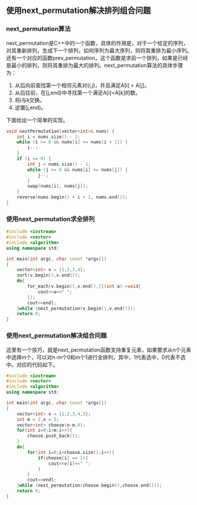 ## 使用next_permutation解决排列组合问题

### next_permutation算法

next_permutation是C++中的一个函数，具体的作用是，对于一个给定的序列，对其重新排列，生成下一个排列，如何序列为最大序列，则将其重排为最小序列。还有一个对应的函数prev_permutation，这个函数是求前一个排列，如果是已经是最小的排列，则将其重排为最大的排列。next_permutation算法的具体步骤为：

1. 从后向前查找第一个相邻元素对(i,j)，并且满足A[i] < A[j]。
2. 从后往前，在[j,end)中寻找第一个满足A[i]<A[k]的数。
3. 将i与k交换。
4. 逆置[j,end)。

下面给出一个简单的实现。

```cpp
void nextPermutation(vector<int>& nums) {
    int i = nums.size() - 2;
    while (i >= 0 && nums[i] >= nums[i + 1]) {
        i--;
    }
    if (i >= 0) {
        int j = nums.size() - 1;
        while (j >= 0 && nums[i] >= nums[j]) {
            j--;
        }
        swap(nums[i], nums[j]);
    }
    reverse(nums.begin() + i + 1, nums.end());
}
```

### 使用next_permutation求全排列

```cpp
#include <iostream>
#include <vector>
#include <algorithm>
using namespace std;

int main(int argc, char const *argv[])
{
    vector<int> v = {1,2,3,4};
    sort(v.begin(),v.end());
    do{
        for_each(v.begin(),v.end(),[](int a)->void{
            cout<<a<<" ";
        });
        cout<<endl;
    }while (next_permutation(v.begin(),v.end()));
    return 0;
}
```

### 使用next_permutation解决组合问题

这里有一个技巧，就是next_permutation函数支持重复元素，如果要求从n个元素中选择m个，可以对n-m个0和m个1进行全排列，其中，1代表选中，0代表不选中。对应的代码如下。

```cpp
#include <iostream>
#include <vector>
#include <algorithm>
using namespace std;

int main(int argc, char const *argv[])
{
    vector<int> v = {1,2,3,4,5};
    int m = 2,n = 5;
    vector<int> choose(n-m,0);
    for(int i=0;i<m;i++){
        choose.push_back(1);
    }
    do{
        for(int i=0;i<choose.size();i++){
            if(choose[i] == 1){
                cout<<v[i]<<" ";
            }
        }
        cout<<endl;
    }while (next_permutation(choose.begin(),choose.end()));
    return 0;
}
```